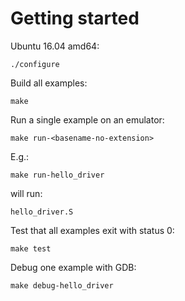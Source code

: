 # Getting started

Ubuntu 16.04 amd64:

    ./configure

Build all examples:

    make

Run a single example on an emulator:

    make run-<basename-no-extension>

E.g.:

    make run-hello_driver

will run:

    hello_driver.S

Test that all examples exit with status 0:

    make test

Debug one example with GDB:

    make debug-hello_driver
